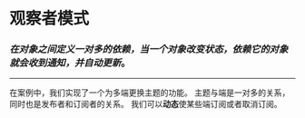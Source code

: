 # 观察者模式

### *在对象之间定义一对多的依赖，当一个对象改变状态，依赖它的对象就会收到通知，并自动更新*。

------

在案例中，我们实现了一个为多端更换主题的功能。
主题与端是一对多的关系，同时也是发布者和订阅者的关系。
我们可以**动态**使某些端订阅或者取消订阅。
